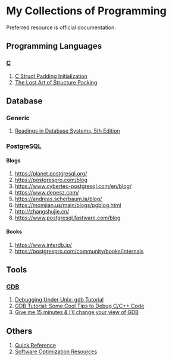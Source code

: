 # My Collections of Programming

Preferred resource is official documentation.

## Programming Languages

### [C][]

1. [C Struct Padding Initialization](https://interrupt.memfault.com/blog/c-struct-padding-initialization)
2. [The Lost Art of Structure Packing](http://www.catb.org/esr/structure-packing/)


## Database

### Generic

1. [Readings in Database Systems, 5th Edition](https://redbook.io/)


### [PostgreSQL][]

#### Blogs

1. https://planet.postgresql.org/
2. https://postgrespro.com/blog
3. https://www.cybertec-postgresql.com/en/blog/
4. https://www.depesz.com/
5. https://andreas.scherbaum.la/blog/
6. https://momjian.us/main/blogs/pgblog.html
7. http://zhangshujie.cn/
8. https://www.postgresql.fastware.com/blog

#### Books

1. https://www.interdb.jp/
2. https://postgrespro.com/community/books/internals


## Tools

### [GDB][]

1. [Debugging Under Unix: gdb Tutorial](https://www.cs.cmu.edu/~gilpin/tutorial/)
2. [GDB Tutorial: Some Cool Tips to Debug C/C++ Code](https://www.techbeamers.com/how-to-use-gdb-top-debugging-tips/)
3. [Give me 15 minutes & I'll change your view of GDB](https://www.youtube.com/watch?v=PorfLSr3DDI)


## Others

1. [Quick Reference](https://quickref.me/)
2. [Software Optimization Resources](https://www.agner.org/optimize/)


[C]: https://www.gnu.org/software/gnu-c-manual/gnu-c-manual.html
[PostgreSQL]: https://www.postgresql.org/docs/current/index.html
[GDB]: https://www.sourceware.org/gdb/documentation/

